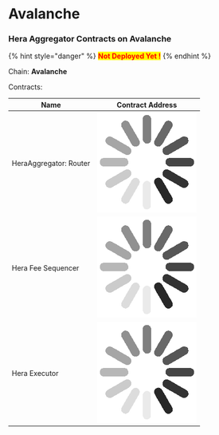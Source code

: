 # Avalanche

### Hera Aggregator Contracts on Avalanche <a href="#undefined" id="undefined"></a>

{% hint style="danger" %}
<mark style="color:red;">**Not Deployed Yet !**</mark>
{% endhint %}

Chain: **Avalanche**

Contracts:

| Name                   | Contract Address                                                                                 |
| ---------------------- | ------------------------------------------------------------------------------------------------ |
| HeraAggregator: Router | <img src="../.gitbook/assets/34338d26023e5515f6cc8969aa027bca_w200.gif" alt="" data-size="line"> |
| Hera Fee Sequencer     | <img src="../.gitbook/assets/34338d26023e5515f6cc8969aa027bca_w200.gif" alt="" data-size="line"> |
| Hera Executor          | <img src="../.gitbook/assets/34338d26023e5515f6cc8969aa027bca_w200.gif" alt="" data-size="line"> |

